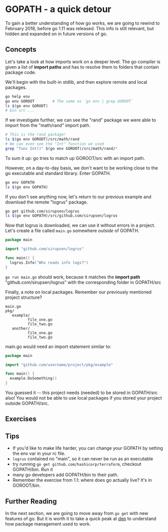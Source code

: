 # GOPATH - a quick detour

To gain a better understanding of how go works, we are going to rewind
to February 2018, before go 1.11 was released. This info is still relevant,
but hidden and expanded on in future versions of go.

## Concepts

Let's take a look at how imports work on a deeper level. The go compiler
is given a list of **import paths** and has to resolve them to folders that contain package code.

We'll begin with the built-in stdlib, and then explore remote and local packages.

```bash
go help env
go env GOROOT        # The same as `go env | grep GOROOT`
ls $(go env GOROOT)
# bin src ...
```

If we investigate further, we can see the "rand" package we were able to import from the "math/rand" import path.

```bash
# This is the rand package!
ls $(go env GOROOT)/src/math/rand
# We can even see the "Int" function we used
grep "func Int()" $(go env GOROOT)/src/math/rand/*
```

To sum it up: go tries to match up GOROOT/src with an import path.

However, on a day-to-day basis, we don't want to be working close to the go executable and standard library. Enter GOPATH.

```bash
go env GOPATH
ls $(go env GOPATH)
```

If you don't see anything now, let's return to our previous example and download the remote "logrus" package.

```bash
go get github.com/sirupsen/logrus
ls $(go env GOPATH)/src/github.com/sirupsen/logrus
```

Now that logrus is downloaded, we can use it without errors in a project.
Let's create a file called `main.go` somewhere _outside_ of GOPATH.

```go
package main

import "github.com/sirupsen/logrus"

func main() {
  logrus.Info("Who reads info logs?")
}
```

`go run main.go` should work, because it matches the **import path**
"github.com/sirupsen/logrus" with the corresponding folder in GOPATH/src

Finally, a note on local packages. Remember our previously mentioned project structure?
```
main.go
pkg/
   example/
          file_one.go
          file_two.go
   another/
          file_one.go
          file_two.go
```

main.go would need an import statement similar to:
```go
package main

import "github.com/username/project/pkg/example"

func main() {
  example.DoSomething()
}
```

You guessed it -- this project needs (needed) to be stored in GOPATH/src also!
You would not be able to use local packages if you stored your project outside GOPATH/src.

## Exercises

## Tips
- If you'd like to make life harder, you can change your GOPATH by setting the env var in your rc file.
- `logrus` contained no "main", so it can never be run as an executable
- try running `go get github.com/hashicorp/terraform`, checkout GOPATH/bin. _Run it_
- many go developers add GOPATH/bin to their path.
- Remember the exercise from 1.1: where does go actually live? It's in GOROOT/bin.

## Further Reading

In the next section, we are going to move away from `go get` with new features of go.
But it is worth it to take a quick peak at [dep](https://golang.github.io/dep/docs/daily-dep.html)
to understand how package management used to work.
